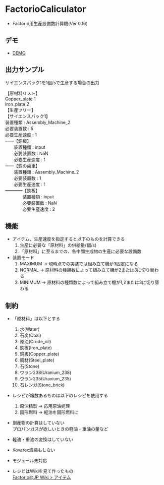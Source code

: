 # FactorioCaliculator

-   Factorio用生産設備数計算機(Ver 0.16)

## デモ

-   [DEMO](https://nekane1117.github.io/FactorioCaliculator/)

## 出力サンプル

サイエンスパック1を1個/sで生産する場合の出力

【原材料リスト】  
Copper_plate    1  
Iron_plate    2  
【生産ツリー】  
【サイエンスパック1】  
装置種類  : Assembly_Machine_2  
必要装置数 : 5  
必要生産速度 : 1  
━━【銅板】  
　　装置種類 : input  
　　必要装置数 : NaN  
　　必要生産速度 : 1  
━━【鉄の歯車】  
　　装置種類 : Assembly_Machine_2  
　　必要装置数 : 1  
　　必要生産速度 : 1  
━━━━【鉄板】  
　　　　装置種類 : input  
　　　　必要装置数 : NaN  
　　　　必要生産速度 : 2  

## 機能

-   アイテム、生産速度を指定すると以下のものを計算できる
    1.  生産に必要な「原材料」の供給量(個/s)
    2.  「原材料」に至るまでの、各中間生成物の生産に必要な設備数
-   装置モード  
    1.  MAXIMUM → 現時点での実装では組み立て機が3固定になる
    2.  NORMAL  → 原材料の種類数によって組み立て機が2または3に切り替わる
    3.  MINIMUM → 原材料の種類数によって組み立て機が1,2または3に切り替わる

## 制約

-   「原材料」は以下とする
    1.  水(Water)
    2.  石炭(Coal)
    3.  原油(Crude_oil)
    4.  鉄板(Iron_plate)
    5.  銅板(Copper_plate)
    6.  鋼材(Steel_plate)
    7.  石(Stone)
    8.  ウラン238(Uranium_238)
    9.  ウラン235(Uranium_235)
    10. 石レンガ(Stone_brick)


-   レシピが複数あるものは以下のレシピを使用する
    1.  原油精製 → 応用原油処理
    2.  固形燃料 → 軽油を固形燃料に


-   副産物の計算はしていない  
    プロパンガスが欲しいときの軽油・重油の量など

-   軽油・重油の変換はしていない

-   Kovarex濃縮もしない

-   モジュール未対応
-   レシピはWikiを見て作ったもの  
      [Factorio@JP Wiki > アイテム](https://wikiwiki.jp/factorio/アイテム)
